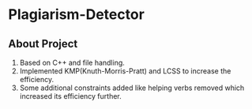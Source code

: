 # Plagiarism-Detector

## About Project
1. Based on C++ and file handling.
2. Implemented KMP(Knuth-Morris-Pratt) and LCSS to increase the efficiency.
3. Some additional constraints added like helping verbs removed which increased its efficiency further.
